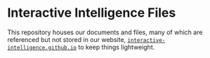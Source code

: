 # Interactive Intelligence Files

This repository houses our documents and files, many of which are referenced but not stored in our website, [`interactive-intelligence.github.io`](https://interactive-intelligence.github.io) to keep things lightweight.
